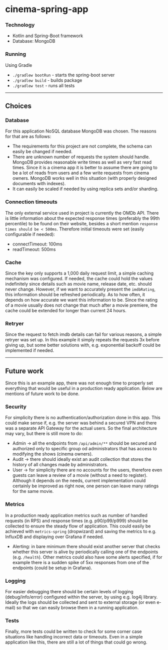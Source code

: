 cinema-spring-app
==============================

### Technology
- Kotlin and Spring-Boot framework
- Database: MongoDB

### Running
Using Gradle
- ```./gradlew bootRun``` - starts the spring-boot server
- ```./gradlew build``` - builds package
- ```./gradlew test``` - runs all tests

---

## Choices
### Database
For this application NoSQL database MongoDB was chosen. The reasons for that are as follows:
- The requirements for this project are not complete, the schema can easily be changed if needed.
- There are unknown number of requests the system should handle. MongoDB provides reasonable write times as well as very fast read times. Since it is a cinema app it is better to assume there are going to be a lot of reads from users and a few write requests from cinema owners. MongoDB works well in this situation (with properly designed documents with indexes).
- It can easily be scaled if needed by using replica sets and/or sharding.
### Connection timeouts
The only external service used in project is currently the OMDb API. There is little information about the expected response times (preferably the 99th percentile) to be found on their website, besides a short mention ```response times should be < 500ms```. Therefore initial timeouts were set (easily configurable if needed):
- connectTimeout: 100ms
- readTimeout: 500ms
### Cache
Since the key only supports a 1,000 daily request limit, a simple caching mechanism was configured.
If needed, the cache could hold the values indefinitely since details such as movie name, release date, etc. should never change.
However, if we want to accurately present the `imdbRating`, this information should be refreshed periodically.
As to how often, it depends on how accurate we want this information to be. Since the rating of a movie usually does not change that much after a movie premiere, the cache could be extended for longer than current 24 hours.

### Retryer
Since the request to fetch imdb details can fail for various reasons, a simple retryer was set up. In this example it simply repeats the requests 3x before giving up, but some better solutions with, e.g. exponential backoff could be implemented if needed.

---
## Future work
Since this is an example app, there was not enough time to properly set everything that would be useful in a production ready application. Below are mentions of future work to be done.

### Security
For simplicity there is no authentication/authorization done in this app. This could make sense if, e.g. the server was behind a secured VPN and there was a separate API Gateway for the actual users. So the final architecture may vary, but there is still more to do:
* Admin -> all the endpoints from `/api/admin/**` should be secured and authorized only to specific group od administrators that has access to modifying the shows (cinema owners).
* Audit -> there should ideally exist an audit collection that stores the history of all changes made by administrators.
* User -> for simplicity there are no accounts for the users, therefore even guests can leave a review of a movie (without a need to register). Although it depends on the needs, current implementation could certainly be improved as right now, one person can leave many ratings for the same movie.

### Metrics
In a production ready application metrics such as number of handled requests (in RPS) and response times (e.g. p90/p99/p999) should be collected to ensure the steady flow of application.
This could easily be achieved with `metrics-spring` (dropwizard) and saving the metrics to e.g. InfluxDB and displaying over Grafana if needed.
* Alerting: in bare minimum there should exist another server that checks whether this server is alive by periodically calling one of the endpoints (e.g. `/health`). Other metrics could also have some alerts specified, if for example there is a sudden spike of 5xx responses from one of the endpoints (could be setup in Grafana).

### Logging
For easier debugging there should be certain levels of logging (debug/info/error) configured within the server, by using e.g. log4j library. Ideally the logs should be collected and sent to external storage (or even e-mail) so that we can easily browse them in a running application.

### Tests
Finally, more tests could be written to check for some corner case situations like handling incorrect data or timeouts. Even in a simple application like this, there are still a lot of things that could go wrong.

